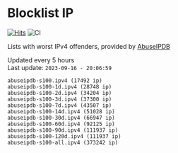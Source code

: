 # Blocklist IP

[![Hits](https://hits.seeyoufarm.com/api/count/incr/badge.svg?url=https%3A%2F%2Fgithub.com%2Fborestad%2Fblocklist-ip%2F&count_bg=%2379C83D&title_bg=%23555555&icon=&icon_color=%23E7E7E7&title=hits&edge_flat=false)](https://hits.seeyoufarm.com)  ![CI](https://img.shields.io/github/workflow/status/borestad/blocklist-ip/CI?style=flat-square)

Lists with worst IPv4 offenders, provided by [AbuseIPDB](https://www.abuseipdb.com/)

<!-- FOOTER-PLACEHOLDER -->
Updated every 5 hours<br>
Last update: `2023-09-16 - 20:06:59`
```
abuseipdb-s100.ipv4 (17492 ip)
abuseipdb-s100-1d.ipv4 (28748 ip)
abuseipdb-s100-2d.ipv4 (34204 ip)
abuseipdb-s100-3d.ipv4 (37300 ip)
abuseipdb-s100-7d.ipv4 (43507 ip)
abuseipdb-s100-14d.ipv4 (51028 ip)
abuseipdb-s100-30d.ipv4 (66947 ip)
abuseipdb-s100-60d.ipv4 (92125 ip)
abuseipdb-s100-90d.ipv4 (111937 ip)
abuseipdb-s100-120d.ipv4 (111937 ip)
abuseipdb-s100-all.ipv4 (373242 ip)
```
